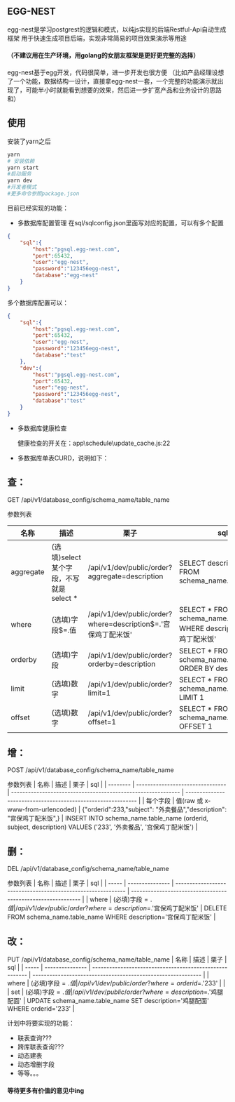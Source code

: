 ## EGG-NEST

egg-nest是学习postgrest的逻辑和模式，以纯js实现的后端Restful-Api自动生成框架 用于快速生成项目后端，实现非常简易的项目效果演示等用途

#### （不建议用在生产环境，用golang的女朋友框架是更好更完整的选择）

egg-nest基于egg开发，代码很简单，进一步开发也很方便
（比如产品经理设想了一个功能，数据结构一设计，直接拿egg-nest一套，一个完整的功能演示就出现了，可能半小时就能看到想要的效果，然后进一步扩宽产品和业务设计的思路和）

## 使用
安装了yarn之后
```bash
yarn
# 安装依赖
yarn start
#启动服务
yarn dev
#开发者模式
#更多命令参照package.json
```

目前已经实现的功能：
+ 多数据库配置管理
    在sql/sqlconfig.json里面写对应的配置，可以有多个配置
```json
{
    "sql":{
        "host":"pgsql.egg-nest.com",
        "port":65432,
        "user":"egg-nest",
        "password":"123456egg-nest",
        "database":"egg-nest"
    }
}
```

多个数据库配置可以：
```json
{
    "sql":{
        "host":"pgsql.egg-nest.com",
        "port":65432,
        "user":"egg-nest",
        "password":"123456egg-nest",
        "database":"test"
    },
    "dev":{
        "host":"pgsql.egg-nest.com",
        "port":65432,
        "user":"egg-nest",
        "password":"123456egg-nest",
        "database":"test"
    }
}
```

+ 多数据库健康检查

    健康检查的开关在：app\schedule\update_cache.js:22 

    

+ 多数据库单表CURD，说明如下：



## 查：

GET /api/v1/database_config/schema_name/table_name

参数列表

| 名称      | 描述                                   | 栗子                                                         | sql                                                          |
| --------- | -------------------------------------- | ------------------------------------------------------------ | ------------------------------------------------------------ |
| aggregate | (选填)select某个字段，不写就是select * | /api/v1/dev/public/order?aggregate=description               | SELECT description FROM schema_name.table_name               |
| where     | (选填)字段$=.值                        | /api/v1/dev/public/order?where=description$=.'宫保鸡丁配⽶饭' | SELECT * FROM schema_name.table_name WHERE description='宫保鸡丁配⽶饭' |
| orderby   | (选填)字段                             | /api/v1/dev/public/order?orderby=description                 | SELECT * FROM schema_name.table_name ORDER BY description    |
| limit     | (选填)数字                             | /api/v1/dev/public/order?limit=1                             | SELECT * FROM schema_name.table_name LIMIT 1                 |
| offset    | (选填)数字                             | /api/v1/dev/public/order?offset=1                            | SELECT * FROM schema_name.table_name OFFSET 1                |



## 增：

POST /api/v1/database_config/schema_name/table_name

参数列表
| 名称     | 描述                             | 栗子                                                         | sql                                                          |
| -------- | -------------------------------- | ------------------------------------------------------------ | ------------------------------------------------------------ |
| 每个字段 | 值(raw 或 x-www-from-urlencoded) | {"orderid":233,"subject": "外卖餐品","description": "宫保鸡丁配⽶饭",} | INSERT INTO schema_name.table_name (orderid, subject, description) VALUES ('233', '外卖餐品', '宫保鸡丁配⽶饭') |



## 删：

DEL /api/v1/database_config/schema_name/table_name

参数列表
| 名称  | 描述            | 栗子                                                         | sql                                                          |
| ----- | --------------- | ------------------------------------------------------------ | ------------------------------------------------------------ |
| where | (必填)字段$=.值 | /api/v1/dev/public/order?where=description$=.'宫保鸡丁配⽶饭' | DELETE FROM schema_name.table_name WHERE description='宫保鸡丁配⽶饭' |



## 改：
PUT /api/v1/database_config/schema_name/table_name
| 名称  | 描述            | 栗子                                                    | sql                                                          |
| ----- | --------------- | ------------------------------------------------------- | ------------------------------------------------------------ |
| where | (必填)字段$=.值 | /api/v1/dev/public/order?where=orderid$=.'233'          |                                                              |
| set   | (必填)字段$=.值 | /api/v1/dev/public/order?where=description$=.'鸡腿配面' | UPDATE schema_name.table_name SET description='鸡腿配面' WHERE orderid='233' |



计划中将要实现的功能：
+ 联表查询???
+ 跨库联表查询???
+ 动态建表
+ 动态增删字段
+ 等等。。。

#### 等待更多有价值的意见中ing
